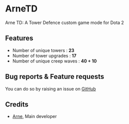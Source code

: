 # ArneTD
Arne TD: A Tower Defence custom game mode for Dota 2

## Features
- Number of unique towers : **23**
- Number of tower upgrades : **17**
- Number of unique creep waves : **40 + 10** 

## Bug reports & Feature requests
You can do so by raising an issue on [GitHub](https://github.com/KFSPC8/ArneTD/issues/new)

## Credits
- [Arne](https://github.com/KFSPC8), Main developer
